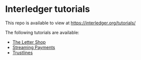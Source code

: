 # Interledger tutorials

This repo is available to view at https://interledger.org/tutorials/

The following tutorials are available:

* [The Letter Shop](../../tree/master/letter-shop)
* [Streaming Payments](../../tree/master/streaming-payments)
* [Trustlines](../../tree/master/trustlines)

